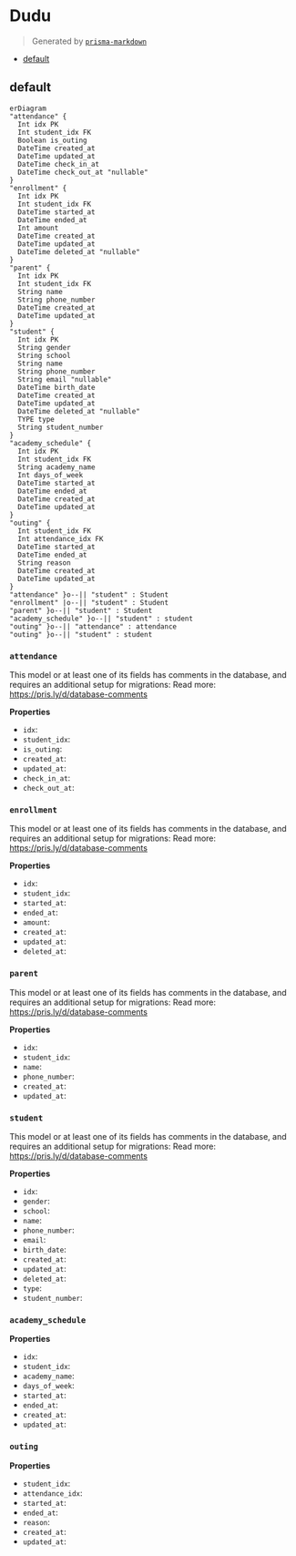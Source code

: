 # Dudu
> Generated by [`prisma-markdown`](https://github.com/samchon/prisma-markdown)

- [default](#default)

## default
```mermaid
erDiagram
"attendance" {
  Int idx PK
  Int student_idx FK
  Boolean is_outing
  DateTime created_at
  DateTime updated_at
  DateTime check_in_at
  DateTime check_out_at "nullable"
}
"enrollment" {
  Int idx PK
  Int student_idx FK
  DateTime started_at
  DateTime ended_at
  Int amount
  DateTime created_at
  DateTime updated_at
  DateTime deleted_at "nullable"
}
"parent" {
  Int idx PK
  Int student_idx FK
  String name
  String phone_number
  DateTime created_at
  DateTime updated_at
}
"student" {
  Int idx PK
  String gender
  String school
  String name
  String phone_number
  String email "nullable"
  DateTime birth_date
  DateTime created_at
  DateTime updated_at
  DateTime deleted_at "nullable"
  TYPE type
  String student_number
}
"academy_schedule" {
  Int idx PK
  Int student_idx FK
  String academy_name
  Int days_of_week
  DateTime started_at
  DateTime ended_at
  DateTime created_at
  DateTime updated_at
}
"outing" {
  Int student_idx FK
  Int attendance_idx FK
  DateTime started_at
  DateTime ended_at
  String reason
  DateTime created_at
  DateTime updated_at
}
"attendance" }o--|| "student" : Student
"enrollment" |o--|| "student" : Student
"parent" }o--|| "student" : Student
"academy_schedule" }o--|| "student" : student
"outing" }o--|| "attendance" : attendance
"outing" }o--|| "student" : student
```

### `attendance`
This model or at least one of its fields has comments in the database, and requires an additional setup for migrations: Read more: https://pris.ly/d/database-comments

**Properties**
  - `idx`: 
  - `student_idx`: 
  - `is_outing`: 
  - `created_at`: 
  - `updated_at`: 
  - `check_in_at`: 
  - `check_out_at`: 

### `enrollment`
This model or at least one of its fields has comments in the database, and requires an additional setup for migrations: Read more: https://pris.ly/d/database-comments

**Properties**
  - `idx`: 
  - `student_idx`: 
  - `started_at`: 
  - `ended_at`: 
  - `amount`: 
  - `created_at`: 
  - `updated_at`: 
  - `deleted_at`: 

### `parent`
This model or at least one of its fields has comments in the database, and requires an additional setup for migrations: Read more: https://pris.ly/d/database-comments

**Properties**
  - `idx`: 
  - `student_idx`: 
  - `name`: 
  - `phone_number`: 
  - `created_at`: 
  - `updated_at`: 

### `student`
This model or at least one of its fields has comments in the database, and requires an additional setup for migrations: Read more: https://pris.ly/d/database-comments

**Properties**
  - `idx`: 
  - `gender`: 
  - `school`: 
  - `name`: 
  - `phone_number`: 
  - `email`: 
  - `birth_date`: 
  - `created_at`: 
  - `updated_at`: 
  - `deleted_at`: 
  - `type`: 
  - `student_number`: 

### `academy_schedule`

**Properties**
  - `idx`: 
  - `student_idx`: 
  - `academy_name`: 
  - `days_of_week`: 
  - `started_at`: 
  - `ended_at`: 
  - `created_at`: 
  - `updated_at`: 

### `outing`

**Properties**
  - `student_idx`: 
  - `attendance_idx`: 
  - `started_at`: 
  - `ended_at`: 
  - `reason`: 
  - `created_at`: 
  - `updated_at`: 